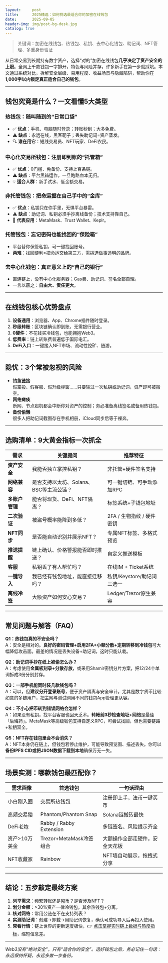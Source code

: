 ```yaml
---
layout:     post
title:      2025精选：如何挑选最适合你的加密在线钱包
date:       2025-09-05
header-img: img/post-bg-desk.jpg
catalog: true
---
```


> 关键词：加密在线钱包、热钱包、私钥、去中心化钱包、助记词、NFT管理、多重身份验证

从日常交易到长期持有数字资产，选择“对的”加密在线钱包**几乎决定了资产安全的上限**。全网上千款钱包一字排开，特色与风险并存，许多新手在第一步就踩坑。本文通过系统对比，拆解安全层级、易用程度、收益场景与隐藏陷阱，帮助你在**1,000字以内锁定真正适合自己的钱包**。

---

## 钱包究竟是什么？一文看懂5大类型

### 热钱包：随叫随到的“日常口袋”
- ✅ **优点**：手机、电脑随时登录；转账秒到；大多免费。  
- ⚠️ **缺点**：永远在线，黑客靶子；丢失助记词=资产蒸发。  
- 🔍 **谁在用它**：短线交易员、NFT玩家、DeFi农民。

### 中心化交易所钱包：注册即到账的“托管箱”
- ✅ **优点**：0门槛、免备份、支持上百条链。  
- ⚠️ **缺点**：平台黑箱运作，一旦跑路血本无归。  
- 💡 **适合人群**：新手试水、低金额交易。

### 非托管钱包：把命运握在自己手中的“金库”
- ✅ **优点**：私钥只在你手里，无惧平台暴雷。  
- ⚠️ **缺点**：助记词、私钥必须手抄离线备份；技术支持靠自己。  
- 🔑 **代表应用**：MetaMask、Trust Wallet、Keplr。

### 托管钱包：忘记密码也能找回的“保险箱”
- 平台替你保管私钥，可一键找回账号。  
- **两难**：找回便利≈把命运交给第三方，需挑选做事透明的品牌。

### 去中心化钱包：真正意义上的“自己的银行”
- 直连链上，没有中心化服务器；Gas费、助记词、签名全部自理。  
- 一言以蔽之：**自由大、责任更大**。

---

## 在线钱包核心优势盘点

1. **设备通用**：浏览器、App、Chrome插件随时登录。  
2. **秒级转账**：区块链确认即到账，无需银行营业。  
3. **0硬件**：不花钱买冷钱包，也能拥抱Web3。  
4. **低费率**：链上转账费普遍低于国际电汇。  
5. **DeFi入口**：一键接入NFT市场、流动性挖矿、链游。  

---

## 隐忧：3个常被忽视的风险

- **钓鱼链接**  
  假空投、假客服、假升级弹窗……只要输过一次私钥或助记词，资产即可被搬空。  
- **网络瘫痪**  
  断网、节点宕机都会中断你对资产的控制；务必准备离线签名或备用热钱包。  
- **备份偷懒**  
  很多人把助记词截图存在手机相册，iCloud同步后等于裸奔。

---

## 选购清单：9大黄金指标一次抓全

| 需求 | 关键提问 | 推荐特征 |
|---|---|---|
| **资产安全** | 我能否独立掌控私钥？ | 非托管+硬件签名支持 |
| **网络兼容** | 是否支持以太坊、Solana、BSC等主流公链？ | 可一键切链、可手动添加RPC |
| **多账户管理** | 能否将现货、DeFi、NFT隔离？ | 标签系统+子钱包地址 |
| **二次验证** | 被盗号概率能降到多低？ | 2FA / 生物指纹 / 硬件密钥 |
| **NFT同步** | 是否能自动识别并展示NFT？ | 专属NFT标签、多格式预览 |
| **推送提醒** | 链上确认、价格警报能否即时推送？ | 自定义推送模板 |
| **客服** | 私钥丢了有人帮忙吗？ | 在线IM + Ticket系统 |
| **一键导入** | 我已经有钱包地址，能直接迁移吗？ | 私钥/Keystore/助记词三选一 |
| **离线冷签** | 大额资产如何安心交易？ | Ledger/Trezor原生兼容 |

---

## 常见问题与解答（FAQ）

**Q1：热钱包真的不安全吗？**  
A：安全是相对的。**良好的密码管理+启用2FA+小额分散+定期转移到冷钱包**可大幅降低攻击面。最差的情况是丢失设备+助记词，这时只能认栽。

**Q2：助记词手抄在纸上被偷怎么办？**  
A：考虑使用**金属板刻录+分散存放**，或采用Shamir密钥分片方案，把12/24个单词拆成3份分别封存。

**Q3：一部手机能同时装几款钱包吗？**  
A：可以，但**建议分开登录账号**，便于资产隔离与安全审计。尤其是数字货币比较如意的多链用户，把主网与测试网用不同的钱包App管理更从容。

**Q4：不小心把币转到错误网络会怎样？**  
A：如果没有私钥，找平台客服也回天乏术。**转帐前3秒检查地址+网络**是最佳「后悔药」。MetaMask等高级钱包支持自定义RPC，可尝试找回，但也需要链路+私钥双全。

**Q5：NFT存在钱包里会不会消失？**  
A：NFT本身仍在链上，但钱包若停止维护，可能导致预览图、描述丢失。你可以**备份IPFS CID或把JSON数据下载到本地**确保万无一失。

---

## 场景实测：哪款钱包最匹配你？

| 需求画像 | 首选钱包 | 一句话理由 |
|---|---|---|
| 小白刚入圈 | 交易所热钱包 | 注册即上手，法币一键买币 |
| 高频交易猿 | Phantom/Phantom Snap | Solana链搬砖最快 |
| DeFi老炮 | Rabby / Rabby Extension | 多链签名、风险提示齐全 |
| 资产>10万美金 | Trezor+MetaMask冷签组合 | 大额操作全部走硬件，安全天花板 |
| NFT收藏家 | Rainbow | NFT墙自动展示，拖拽式分享 |

---

## 结论：五步敲定最终方案

1. **列举需求**：频繁转账还是囤币？是否涉及NFT？  
2. **划分金额**：>30%资产一律冷钱包，其余热钱包+分离。  
3. **核对网络**：常用公链在不在支持列表？  
4. **实测助记词**：创建→卸载→用助记词恢复，确认可成功导入后再投入使用。  
5. **常看行情**：链上世界的更新速度极快，👉 [点击掌握实时链上数据与热度指标](https://okxdog.com/)，缩短信息差。

---

*Web3没有“绝对安全”，只有“适合你的安全”。选好钱包之后，务必记住一句话：永远保持怀疑，永远多做一步备份。*